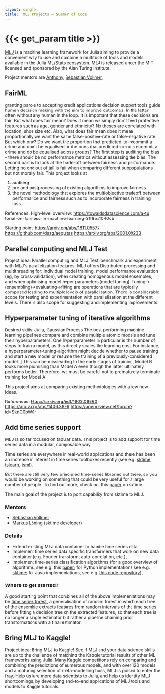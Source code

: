 ```yaml
---
layout: single
title:  MLJ Projects – Summer of Code
---
```


# {{< get_param title >}}

[MLJ](https://github.com/alan-turing-institute/MLJ.jl) is a machine learning framework for Julia aiming to provide a convenient way to use and combine a multitude of tools and models available in the Julia ML/Stats ecosystem. MLJ is released under the MIT licensed and sponsored by the Alan Turing Institute.

Project mentors are [Anthony](https://github.com/ablaom), [Sebastian Vollmer](https://www.turing.ac.uk/people/programme-directors/sebastian-vollmer), 
## FairML
granting parole to accepting credit applications decision support tools guide human decision making with the aim to improve outcomes. In the latter often without any human in the loop. It is important that these decisions are fair. But what does fair mean? Does it mean we simply don't feed protective features such as age, gender and ethnicity? No theses are correlated with location, shoe size etc. Also, what does fair mean does it mean proportionally we want the same false-positive-rate or false-negative rate. But which one? Do we want the proportion that predicted-to-recommit a crime and don't be equalised or the ones that predicted-to-not-recommit a crime and do be equalised across groups? 
The first step is auditing the bias - there should be no performance metrics without assessing the bias. The second part is to look at the trade-off between fairness and performance. Letting no one out of jail is fair when comparing different subpopulations but not morally fair.
This project looks at 
1.	auditing
2.	pre and postprocessing of existing algorithms to improve fairness 
3.	the novel methodology that explores the multiobjective tradeoff between performance and fairness such as to incorporate fairness in training loss.

References:
High-level overview: https://towardsdatascience.com/a-tu	torial-on-fairness-in-machine-learning-3ff8ba1040cb

Starting point:
https://arxiv.org/abs/1811.05577
https://github.com/dssg/aequitas 
https://arxiv.org/abs/2001.09233 


## Parallel computing and MLJ Test
Project idea: Parallel computing and MLJ Test, benchmark and experiment with MLJ's parallelization features. MLJ offers Distributed processing and multithreading for: individual model training, model performance evaluation (eg, by cross-validation), when creating homogenous model ensembles, and when optimising model hyper parameters (model tuning). Tuning->(ensembling)->evaluating->fitting are operations that are typically composed leading to multiple levels of parallelisation. There is considerable scope for testing and experimentation with parallelisation at the different levels. There is also scope for suggesting and implementing improvements.


## Hyperparameter tuning of iterative algorithms
Desired skills: Julia, Gaussian Process
The best performing machine learning pipelines compare and combine multiple atomic models and tune their hyperparameters. One hyperparameter in particular is the number of steps to train a model, as this directly scales the learning cost. For instance, a hyperparameter-tuning-algorithm might decide whether to pause training and start a new model or resume the training of a previously-considered model.
]
This can be missleading In the early stages of training, Model B looks more promising than 
Model A even though the latter ultimately performs better. Therefore,
we must be careful not to prematurely terminate training for Model A.

This project aims at comparing existing methodologies with a few new ideas. 

References:
https://arxiv.org/pdf/1603.06560
https://arxiv.org/abs/1406.3896
https://openreview.net/forum?id=SknC0bW0-

## Add time series support
MLJ is so far focused on tabular data. This project is to add support for time series data in a modular, composable way. 

Time series are everywhere in real-world applications and there has been an increase in interest in time series toolboxes recently (see e.g. [sktime](https://github.com/alan-turing-institute/sktime), [tslearn](https://github.com/rtavenar/tslearn), [tsml](https://github.com/uea-machine-learning/tsml/)). 

But there are still very few principled time-series libraries out there, so you would be working on something that could be very useful for a large number of people. To find out more, check out this [paper](http://learningsys.org/neurips19/assets/papers/sktime_ml_systems_neurips2019.pdf) on sktime.

The main goal of the project is to port capability from sktime to MLJ.

### Mentors
* [Sebastian Vollmer](https://www.turing.ac.uk/people/programme-directors/sebastian-vollmer)
 * [Markus Löning](https://github.com/mloning) (sktime developer)


### Details
* Extend existing MLJ data container to handle time series data,  
* Implement time series data specific transformers that work on new data container (e.g. Fourier transform, auto-correlation, etc.),
* Implement time-series classification algorithms (for a good overview of algorithms, see e.g. this [paper](https://arxiv.org/abs/1602.01711); for Python implementations see e.g. [sktime](https://github.com/alan-turing-institute/sktime); for Java implementations, see e.g. [this code repository](http://www.timeseriesclassification.com/code.php)),

### Where to get started?
A good starting point that combines all of the above implementations may be [time series forest](https://www.sciencedirect.com/science/article/pii/S0020025513001473), a generalisation of random forest in which each tree of the ensemble extracts features from random intervals of the time series before fitting a decision tree on the extracted features, so that each tree is no longer a single estimator but rather a pipeline chaining prior transformations with a final estimator. 

## Bring MLJ to Kaggle! 
Project idea: Bring MLJ to Kaggle! See if MLJ and your data science skills are up to the challenge of matching the Kaggle tutorial results of other ML frameworks using Julia. Many Kaggle competitions rely on comparing and combining the predictions of numerous models, and with over 120 models and a maturing selection of meta-modelling tools, MLJ is poised to enter the fray. Help us lure more data scientists to Julia, and help us identity MLJ shortcomings, by developing end-to-end applications of MLJ tools and models to Kaggle tutorials.




